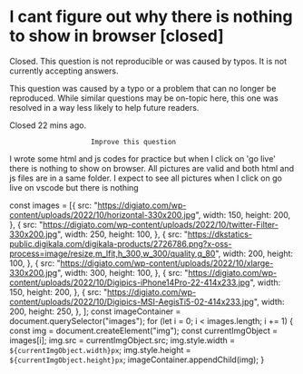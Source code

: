 
# I cant figure out why there is nothing to show in browser [closed]







Closed. This question is not reproducible or was caused by typos. It is not currently accepting answers.
                        
                    










 This question was caused by a typo or a problem that can no longer be reproduced. While similar questions may be on-topic here, this one was resolved in a way less likely to help future readers.


Closed 22 mins ago.







                        Improve this question
                    



I wrote some html and js codes for practice but when I click on 'go live' there is nothing to show on browser. All pictures are valid and both html and js files are in a same folder. I expect to see all pictures when I click on go live on vscode but there is nothing


const images = [{
    src: "https://digiato.com/wp-content/uploads/2022/10/horizontal-330x200.jpg",
    width: 150,
    height: 200,
  },
  {
    src: "https://digiato.com/wp-content/uploads/2022/10/twitter-Filter-330x200.jpg",
    width: 250,
    height: 100,
  },
  {
    src: "https://dkstatics-public.digikala.com/digikala-products/2726786.png?x-oss-process=image/resize,m_lfit,h_300,w_300/quality,q_80",
    width: 200,
    height: 100,
  },
  {
    src: "https://digiato.com/wp-content/uploads/2022/10/xlarge-330x200.jpg",
    width: 300,
    height: 100,
  },
  {
    src: "https://digiato.com/wp-content/uploads/2022/10/Digipics-iPhone14Pro-22-414x233.jpg",
    width: 150,
    height: 200,
  },
  {
    src: "https://digiato.com/wp-content/uploads/2022/10/Digipics-MSI-AegisTi5-02-414x233.jpg",
    width: 200,
    height: 250,
  },
];
const imageContainer = document.querySelector("images");
for (let i = 0; i < images.length; i += 1) {
  const img = document.createElement("img");
  const currentImgObject = images[i];
  img.src = currentImgObject.src;
  img.style.width = `${currentImgObject.width}px`;
  img.style.height = `${currentImgObject.height}px`;
  imageContainer.appendChild(img);
}
<div id="images"></div>




        